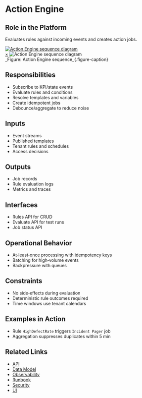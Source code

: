 # Action Engine

## Role in the Platform
Evaluates rules against incoming events and creates action jobs.

<a href="#fig-action-engine-sequence" class="image-link">
  <img src="/assets/diagrams/action/action-engine-sequence.svg" alt="Action Engine sequence diagram">
</a>
<div id="fig-action-engine-sequence" class="image-modal">
  <a href="#" class="close-btn">&times;</a>
  <img src="/assets/diagrams/action/action-engine-sequence.svg" alt="Action Engine sequence diagram">
</div>
_Figure: Action Engine sequence_{.figure-caption}

## Responsibilities
- Subscribe to KPI/state events
- Evaluate rules and conditions
- Resolve templates and variables
- Create idempotent jobs
- Debounce/aggregate to reduce noise

## Inputs
- Event streams
- Published templates
- Tenant rules and schedules
- Access decisions

## Outputs
- Job records
- Rule evaluation logs
- Metrics and traces

## Interfaces
- Rules API for CRUD
- Evaluate API for test runs
- Job status API

## Operational Behavior
- At‑least‑once processing with idempotency keys
- Batching for high‑volume events
- Backpressure with queues

## Constraints
- No side‑effects during evaluation
- Deterministic rule outcomes required
- Time windows use tenant calendars

## Examples in Action
- Rule `HighDefectRate` triggers `Incident Pager` job
- Aggregation suppresses duplicates within 5 min

## Related Links
- [API](api.md)
- [Data Model](data-model.md)
- [Observability](observability.md)
- [Runbook](runbook.md)
- [Security](security.md)
- [UI](ui.md)
